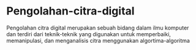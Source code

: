 # Pengolahan-citra-digital
Pengolahan citra digital merupakan sebuah bidang dalam ilmu komputer dan terdiri dari teknik-teknik yang digunakan untuk memperbaiki, memanipulasi, dan menganalisis citra menggunakan algortima-algoritma
